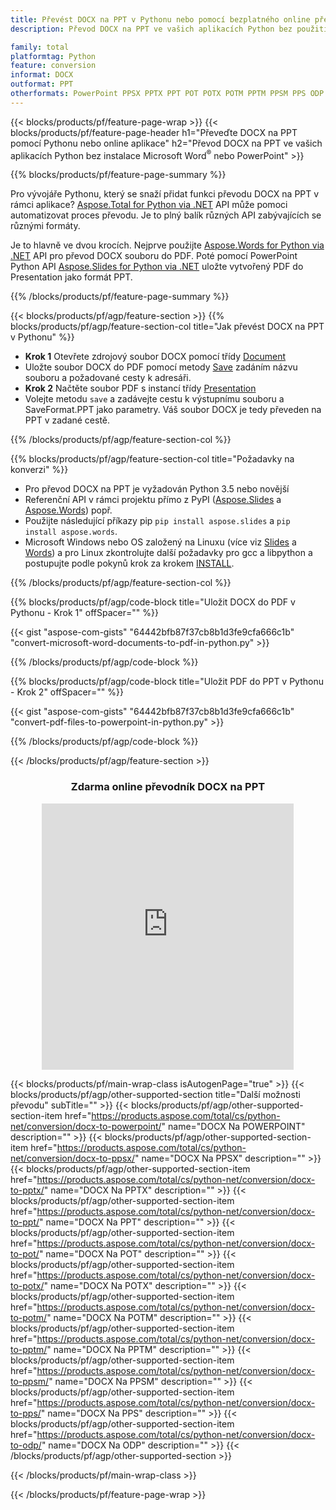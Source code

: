 ```yaml
---
title: Převést DOCX na PPT v Pythonu nebo pomocí bezplatného online převodníku
description: Převod DOCX na PPT ve vašich aplikacích Python bez použití Microsoft Word nebo PowerPoint nebo online. Před integrací kódu rychle otestujte bezplatný online převodník CSV na POT. 

family: total
platformtag: Python
feature: conversion
informat: DOCX
outformat: PPT
otherformats: PowerPoint PPSX PPTX PPT POT POTX POTM PPTM PPSM PPS ODP
---
```

{{< blocks/products/pf/feature-page-wrap >}}
{{< blocks/products/pf/feature-page-header h1="Převeďte DOCX na PPT pomocí Pythonu nebo online aplikace" h2="Převod DOCX na PPT ve vašich aplikacích Python bez instalace Microsoft Word<sup>&reg;</sup> nebo PowerPoint" >}}

{{% blocks/products/pf/feature-page-summary %}}

Pro vývojáře Pythonu, který se snaží přidat funkci převodu DOCX na PPT v rámci aplikace? [Aspose.Total for Python via .NET](https://products.aspose.com/total/python-net/) API může pomoci automatizovat proces převodu. Je to plný balík různých API zabývajících se různými formáty.  

Je to hlavně ve dvou krocích. Nejprve použijte [Aspose.Words for Python via .NET](https://products.aspose.com/words/python-net/) API pro převod DOCX souboru do PDF. Poté pomocí PowerPoint Python API [Aspose.Slides for Python via .NET](https://products.aspose.com/slides/python-net/) uložte vytvořený PDF do Presentation jako formát PPT. 

{{% /blocks/products/pf/feature-page-summary %}}

{{< blocks/products/pf/agp/feature-section >}}
{{% blocks/products/pf/agp/feature-section-col title="Jak převést DOCX na PPT v Pythonu" %}}
- **Krok 1** Otevřete zdrojový soubor DOCX pomocí třídy [Document](https://reference.aspose.com/words/python-net/aspose.words/document/)
- Uložte soubor DOCX do PDF pomocí metody [Save](https://reference.aspose.com/words/python-net/aspose.words/document/save/) zadáním názvu souboru a požadované cesty k adresáři.
-  **Krok 2** Načtěte soubor PDF s instancí třídy [Presentation](https://reference.aspose.com/slides/python-net/aspose.slides/presentation/)
-  Volejte metodu `save` a zadávejte cestu k výstupnímu souboru a SaveFormat.PPT jako parametry. Váš soubor DOCX je tedy převeden na PPT v zadané cestě.

{{% /blocks/products/pf/agp/feature-section-col %}}

{{% blocks/products/pf/agp/feature-section-col title="Požadavky na konverzi" %}}

- Pro převod DOCX na PPT je vyžadován Python 3.5 nebo novější
- Referenční API v rámci projektu přímo z PyPI ([Aspose.Slides](https://pypi.org/project/Aspose.Slides/) a [Aspose.Words](https://pypi.org/project/aspose-words/)) popř.
- Použijte následující příkazy pip ```pip install aspose.slides``` a ```pip install aspose.words```. 
- Microsoft Windows nebo OS založený na Linuxu (více viz [Slides](https://docs.aspose.com/slides/python-net/system-requirements/) a [Words](https://docs.aspose.com/words/python-net/system-requirements/)) a pro Linux zkontrolujte další požadavky pro gcc a libpython a postupujte podle pokynů krok za krokem [INSTALL](https://docs.aspose.com/words/python-net/installation/).
 

{{% /blocks/products/pf/agp/feature-section-col %}}

{{% blocks/products/pf/agp/code-block title="Uložit DOCX do PDF v Pythonu - Krok 1" offSpacer="" %}}

{{< gist "aspose-com-gists" "64442bfb87f37cb8b1d3fe9cfa666c1b" "convert-microsoft-word-documents-to-pdf-in-python.py" >}}

{{% /blocks/products/pf/agp/code-block %}}

{{% blocks/products/pf/agp/code-block title="Uložit PDF do PPT v Pythonu - Krok 2" offSpacer="" %}}

{{< gist "aspose-com-gists" "64442bfb87f37cb8b1d3fe9cfa666c1b" "convert-pdf-files-to-powerpoint-in-python.py" >}}

{{% /blocks/products/pf/agp/code-block %}}

{{< /blocks/products/pf/agp/feature-section >}}
<div class="container-fluid agp-content bg-white aboutfile box-1 vh100 section nopbtm">
<div class=container>
<div class=row>
<div class="demobox tc col-md-12 padding-0" align="center">

<h3>Zdarma online převodník DOCX na PPT</h3>

<iframe style="border: none; height: 426px;" scrolling="no" src="https://total-conversion-app-65z5r2lp.qa.k8s.dynabic.com/?to=ppt&from=docx" id="child-iframe" width="80%"></iframe>

</div></div>
</div></div>

{{< blocks/products/pf/main-wrap-class isAutogenPage="true" >}}
{{< blocks/products/pf/agp/other-supported-section title="Další možnosti převodu" subTitle="" >}}
{{< blocks/products/pf/agp/other-supported-section-item href="https://products.aspose.com/total/cs/python-net/conversion/docx-to-powerpoint/" name="DOCX Na POWERPOINT" description="" >}}
{{< blocks/products/pf/agp/other-supported-section-item href="https://products.aspose.com/total/cs/python-net/conversion/docx-to-ppsx/" name="DOCX Na PPSX" description="" >}}
{{< blocks/products/pf/agp/other-supported-section-item href="https://products.aspose.com/total/cs/python-net/conversion/docx-to-pptx/" name="DOCX Na PPTX" description="" >}}
{{< blocks/products/pf/agp/other-supported-section-item href="https://products.aspose.com/total/cs/python-net/conversion/docx-to-ppt/" name="DOCX Na PPT" description="" >}}
{{< blocks/products/pf/agp/other-supported-section-item href="https://products.aspose.com/total/cs/python-net/conversion/docx-to-pot/" name="DOCX Na POT" description="" >}}
{{< blocks/products/pf/agp/other-supported-section-item href="https://products.aspose.com/total/cs/python-net/conversion/docx-to-potx/" name="DOCX Na POTX" description="" >}}
{{< blocks/products/pf/agp/other-supported-section-item href="https://products.aspose.com/total/cs/python-net/conversion/docx-to-potm/" name="DOCX Na POTM" description="" >}}
{{< blocks/products/pf/agp/other-supported-section-item href="https://products.aspose.com/total/cs/python-net/conversion/docx-to-pptm/" name="DOCX Na PPTM" description="" >}}
{{< blocks/products/pf/agp/other-supported-section-item href="https://products.aspose.com/total/cs/python-net/conversion/docx-to-ppsm/" name="DOCX Na PPSM" description="" >}}
{{< blocks/products/pf/agp/other-supported-section-item href="https://products.aspose.com/total/cs/python-net/conversion/docx-to-pps/" name="DOCX Na PPS" description="" >}}
{{< blocks/products/pf/agp/other-supported-section-item href="https://products.aspose.com/total/cs/python-net/conversion/docx-to-odp/" name="DOCX Na ODP" description="" >}}
{{< /blocks/products/pf/agp/other-supported-section >}}

{{< /blocks/products/pf/main-wrap-class >}}

{{< /blocks/products/pf/feature-page-wrap >}}